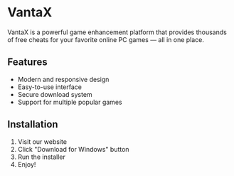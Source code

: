 # VantaX

VantaX is a powerful game enhancement platform that provides thousands of free cheats for your favorite online PC games — all in one place.

## Features

- Modern and responsive design
- Easy-to-use interface
- Secure download system
- Support for multiple popular games

## Installation

1. Visit our website
2. Click "Download for Windows" button
3. Run the installer
4. Enjoy!
